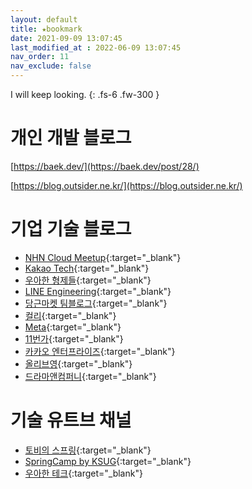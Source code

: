 ```yaml
---
layout: default
title: ★bookmark
date: 2021-09-09 13:07:45
last_modified_at : 2022-06-09 13:07:45
nav_order: 11
nav_exclude: false
---
```


I will keep looking.
{: .fs-6 .fw-300 }

# 개인 개발 블로그
[https://baek.dev/](https://baek.dev/post/28/)

[https://blog.outsider.ne.kr/](https://blog.outsider.ne.kr/)

# 기업 기술 블로그
- [NHN Cloud Meetup](https://meetup.nhncloud.com/){:target="_blank"}  
- [Kakao Tech](https://tech.kakao.com/blog/){:target="_blank"}  
- [우아한 형제들](https://techblog.woowahan.com/){:target="_blank"}  
- [LINE Engineering](https://engineering.linecorp.com/ko/blog/){:target="_blank"}  
- [당근마켓 팀블로그](https://medium.com/daangn){:target="_blank"}  
- [컬리](https://helloworld.kurly.com/){:target="_blank"}  
- [Meta](https://engineering.fb.com/){:target="_blank"}  
- [11번가](https://11st-tech.github.io/){:target="_blank"}  
- [카카오 엔터프라이즈](https://tech.kakaoenterprise.com/){:target="_blank"}    
- [올리브영](https://oliveyoung.tech/){:target="_blank"}  
- [드라마앤컴퍼니](https://blog.dramancompany.com/){:target="_blank"}  

# 기술 유트브 채널
- [토비의 스프링](https://www.youtube.com/@tobyspring){:target="_blank"}   
- [SpringCamp by KSUG](https://www.youtube.com/@springcampkr){:target="_blank"}  
- [우아한 테크](https://www.youtube.com/@woowatech){:target="_blank"}   

